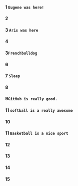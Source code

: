 #### 1 `Eugene was here!`
#### 2
#### 3 `Aris was here`
#### 4
#### 3`Frenchbulldog`
#### 6
#### 7 `Sleep `
#### 8
#### 9`GitHub is really good.`
#### 11 `softball is a really awesome`
#### 10
#### 11 `Basketball is a nice sport`
#### 12
#### 13
#### 14
#### 15